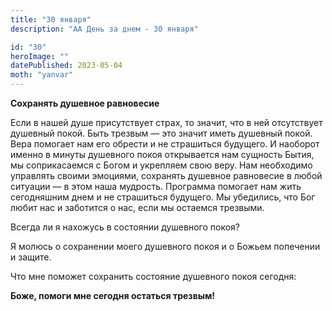 ```yaml
---
title: "30 января"
description: "АА День за днем - 30 января"

id: "30"
heroImage: ""
datePublished: 2023-05-04
moth: "yanvar"
---
```


**Сохранять душевное равновесие**

Если в нашей душе присутствует страх, то значит, что в ней отсутствует
душевный покой. Быть трезвым — это значит иметь душевный покой. Вера помогает
нам его обрести и не страшиться будущего. И наоборот именно в минуты душевного
покоя открывается нам сущность Бытия, мы соприкасаемся с Богом и укрепляем
свою веру. Нам необходимо управлять своими эмоциями, сохранять душевное
равновесие в любой ситуации — в этом наша мудрость. Программа помогает нам
жить сегодняшним днем и не страшиться будущего. Мы убедились, что Бог любит
нас и заботится о нас, если мы остаемся трезвыми.

Всегда ли я нахожусь в состоянии душевного покоя?

Я молюсь о сохранении моего душевного покоя и о Божьем попечении и защите.

Что мне поможет сохранить состояние душевного покоя сегодня:

**Боже, помоги мне сегодня остаться трезвым!**
